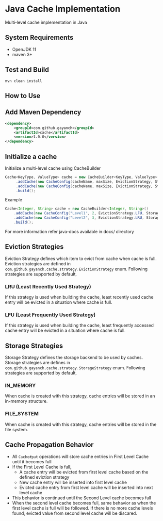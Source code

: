 # Java Cache Implementation
Multi-level cache implementation in Java

## System Requirements
* OpenJDK 11
* maven 3+

## Test and Build
`mvn clean install`

## How to Use
## Add Maven Dependency
```xml
<dependency>
    <groupId>com.github.gayanch</groupId>
    <artifactId>cache</artifactId>
    <version>1.0.0</version>
</dependency>
```
## Initialize a cache
Initialize a multi-level cache using CacheBuilder
```java
Cache<KeyType, ValueType> cache = new CacheBuilder<KeyType, ValueType>()
     .addCache(new CacheConfig(cacheName, maxSize, EvictionStrategy, StorageStrategy))
     .addCache(new CacheConfig(cacheName, maxSize, EvictionStrategy, StorageStrategy))
     .build();
```
Example
```java
Cache<Integer, String> cache = new CacheBuilder<Integer, String>()
    .addCache(new CacheConfig("Level1", 2, EvictionStrategy.LFU, StorageStrategy.IN_MEMORY))
    .addCache(new CacheConfig("Level2", 3, EvictionStrategy.LRU, StorageStrategy.FILE_SYSTEM))
    .build();
```
For more information refer java-docs available in docs/ directory
## Eviction Strategies
Eviction Strategy defines which item to evict from cache when cache is full. 
Eviction strategies are defined in `com.github.gayanch.cache.strategy.EvictionStrategy` enum. Following strategies are supported by default,
### LRU (Least Recently Used Strategy)
If this strategy is used when building the cache, least recently used cache entry will be evicted in a situation where cache is full.
### LFU (Least Frequently Used Strategy)
If this strategy is used when building the cache, least frequently accessed cache entry will be evicted in a situation where cache is full.

## Storage Strategies
Storage Strategy defines the storage backend to be used by caches. Storage strategies are defines in
`com.github.gayanch.cache.strategy.StorageStrategy` enum. Following strategies are supported by default,
### IN_MEMORY
When cache is created with this strategy, cache entries will be stored in an in-memory structure.
### FILE_SYSTEM
When cache is created with this strategy, cache entries will be stored in the file system.

## Cache Propagation Behavior
* All `Cache#put` operations will store cache entries in First Level Cache until it becomes full
* If the First Level Cache is full,
    * A cache entry will be evicted from first level cache based on the defined eviction strategy
    * New cache entry will be inserted into first level cache
    * Evicted cache entry from first level cache will be inserted into next level cache
* This behavior is continued until the Second Level cache becomes full
* When the second level cache becomes full, same behavior as when the first level cache is full will be followed. 
If there is no more cache levels found, evicted value from second level cache will be discared.